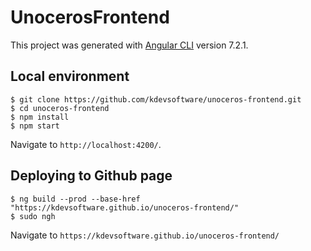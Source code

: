 # UnocerosFrontend

This project was generated with [Angular CLI](https://github.com/angular/angular-cli) version 7.2.1.

## Local environment

```
$ git clone https://github.com/kdevsoftware/unoceros-frontend.git
$ cd unoceros-frontend
$ npm install
$ npm start
```

Navigate to `http://localhost:4200/`.

## Deploying to Github page

```
$ ng build --prod --base-href "https://kdevsoftware.github.io/unoceros-frontend/"
$ sudo ngh
```

Navigate to `https://kdevsoftware.github.io/unoceros-frontend/`